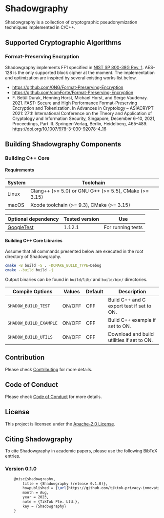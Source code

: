 # Shadowgraphy

Shadowgraphy is a collection of cryptographic pseudonymization techniques implemented in C/C++.

## Supported Cryptographic Algorithms

### Format-Preserving Encryption

Shadowgraphy implements FF1 specified in [NIST SP 800-38G Rev. 1](https://csrc.nist.gov/pubs/sp/800/38/g/r1/ipd).
AES-128 is the only supported block cipher at the moment.
The implementation and optimization are inspired by several existing works list below.

- https://github.com/0NG/Format-Preserving-Encryption
- https://github.com/comForte/Format-Preserving-Encryption
- F. Betül Durak, Henning Horst, Michael Horst, and Serge Vaudenay. 2021. FAST: Secure and High Performance Format-Preserving Encryption and Tokenization. In Advances in Cryptology – ASIACRYPT 2021: 27th International Conference on the Theory and Application of Cryptology and Information Security, Singapore, December 6–10, 2021, Proceedings, Part III. Springer-Verlag, Berlin, Heidelberg, 465–489. https://doi.org/10.1007/978-3-030-92078-4_16

## Building Shadowgraphy Components

### Building C++ Core

#### Requirements

| System | Toolchain                                             |
|--------|-------------------------------------------------------|
| Linux  | Clang++ (>= 5.0) or GNU G++ (>= 5.5), CMake (>= 3.15) |
| macOS  | Xcode toolchain (>= 9.3), CMake (>= 3.15)             |

| Optional dependency                                | Tested version | Use               |
|----------------------------------------------------|----------------|-------------------|
| [GoogleTest](https://github.com/google/googletest) | 1.12.1         | For running tests |

#### Building C++ Core Libraries

Assume that all commands presented below are executed in the root directory of Shadowgraphy.

```bash
cmake -B build -S . -DCMAKE_BUILD_TYPE=Debug
cmake --build build -j
```

Output binaries can be found in `build/lib/` and `build/bin/` directories.

| Compile Options        | Values | Default  | Description                                |
|------------------------|--------|----------|--------------------------------------------|
| `SHADOW_BUILD_TEST`    | ON/OFF | OFF      | Build C++ and C export test if set to ON.  |
| `SHADOW_BUILD_EXAMPLE` | ON/OFF | OFF      | Build C++ example if set to ON.            |
| `SHADOW_BUILD_UTILS`   | ON/OFF | OFF      | Download and build utilities if set to ON. |

## Contribution

Please check [Contributing](CONTRIBUTING.md) for more details.

## Code of Conduct

Please check [Code of Conduct](CODE_OF_CONDUCT.md) for more details.

## License

This project is licensed under the [Apache-2.0 License](LICENSE).

## Citing Shadowgraphy

To cite Shadowgraphy in academic papers, please use the following BibTeX entries.

### Version 0.1.0

```tex
    @misc{shadowgraphy,
        title = {Shadowgraphy (release 0.1.0)},
        howpublished = {\url{https://github.com/tiktok-privacy-innovation/Shadowgraphy}},
        month = Aug,
        year = 2023,
        note = {TikTok Pte. Ltd.},
        key = {Shadowgraphy}
    }
```
